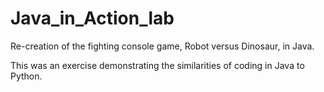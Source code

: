 # Java_in_Action_lab

Re-creation of the fighting console game, Robot versus Dinosaur, in Java.

This was an exercise demonstrating the similarities of coding in Java to Python. 
